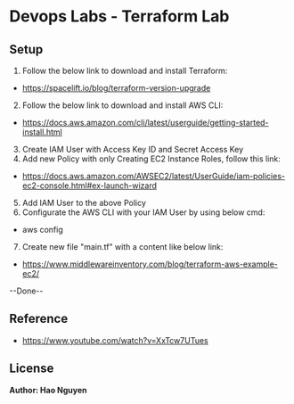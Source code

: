 # Devops Labs - Terraform Lab
## Setup

1. Follow the below link to download and install Terraform:
- https://spacelift.io/blog/terraform-version-upgrade
2. Follow the below link to download and install AWS CLI:
- https://docs.aws.amazon.com/cli/latest/userguide/getting-started-install.html
3. Create IAM User with Access Key ID and Secret Access Key
4. Add new Policy with only Creating EC2 Instance Roles, follow this link:
- https://docs.aws.amazon.com/AWSEC2/latest/UserGuide/iam-policies-ec2-console.html#ex-launch-wizard
5. Add IAM User to the above Policy
6. Configurate the AWS CLI with your IAM User by using below cmd:
- aws config
7. Create new file "main.tf" with a content like below link:
- https://www.middlewareinventory.com/blog/terraform-aws-example-ec2/

--Done--

## Reference
- https://www.youtube.com/watch?v=XxTcw7UTues

## License

**Author: Hao Nguyen**
